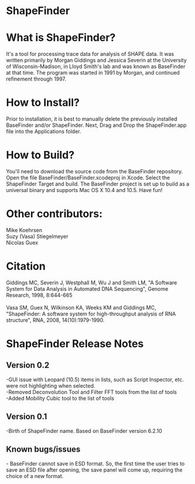 ShapeFinder
===========

<h1>What is ShapeFinder?</h1>
It's a tool for processing trace data for analysis of SHAPE data.  It was written primarily by Morgan Giddings and Jessica Severin at the University of Wisconsin-Madison, in Lloyd Smith's lab and was known as BaseFinder at that time.  The program was started in 1991 by Morgan, and continued refinement through 1997.  

<h1>How to Install?</h1>
Prior to installation, it is best to manually delete the previously installed BaseFinder and/or ShapeFinder.  Next, Drag and Drop the ShapeFinder.app file into the Applications folder.  

<h1>How to Build?</h1>
You'll need to download the source code from the BaseFinder repository.  Open the file BaseFinder/BaseFinder.xcodeproj in Xcode.  Select the ShapeFinder Target and build.  The BaseFinder project is set up to build as a universal binary and supports Mac OS X 10.4 and 10.5. Have fun! 


<h1>Other contributors:</h1>
Mike Koehrsen<br>
Suzy (Vasa) Stiegelmeyer<br>
Nicolas Guex<br>

<h1>Citation</h1>
Giddings MC, Severin J, Westphall M, Wu J and Smith LM, "A Software System for Data Analysis in Automated DNA Sequencing", Genome Research, 1998, 8:644-665<br>
<br>
Vasa SM, Guex N, Wilkinson KA, Weeks KM and Giddings MC, "ShapeFinder: A software system for high-throughput analysis of RNA structure", RNA, 2008, 14(10):1979-1990.<br>


<h1>ShapeFinder Release Notes</h1>
<h2>Version 0.2</h2>
-GUI issue with Leopard (10.5) items in lists, such as Script Inspector, etc. were not highlighting when selected.<br>
-Removed Deconvolution Tool and Filter FFT tools from the list of tools<br>
-Added Mobility Cubic tool to the list of tools<br>

<h2>Version 0.1</h2>
-Birth of ShapeFinder name.  Based on BaseFinder version 6.2.10

<h2>Known bugs/issues</h2>
- BaseFinder cannot save in ESD format.  So, the first time the user tries to save an ESD file after opening, the save panel will come up, requiring the choice of a new format.
 
